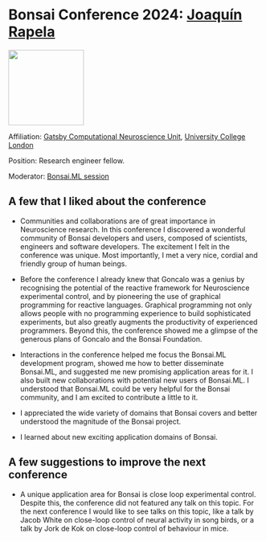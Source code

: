# Bonsai Conference 2024: <a href="https://www.gatsby.ucl.ac.uk/~rapela/">Joaquín Rapela</a>
<a href="https://www.gatsby.ucl.ac.uk/~rapela/"><img src="https://www.ucl.ac.uk/gatsby/sites/gatsby/files/styles/small_image/public/joaquin_round.png" heigth="150" width="150" /></a>

Affiliation: [Gatsby Computational Neuroscience Unit](https://www.ucl.ac.uk/gatsby/), [University College London](https://www.ucl.ac.uk/)

Position: Research engineer fellow.

Moderator: [Bonsai.ML session](../../sessions/machineLearning)

## A few that I liked about the conference

- Communities and collaborations are of great importance in Neuroscience research. In this conference I discovered a wonderful community of Bonsai developers and users, composed of scientists, engineers and software developers. The excitement I felt in the conference was unique. Most importantly, I met a very nice, cordial and friendly group of human beings.

- Before the conference I already knew that Goncalo was a genius by recognising the potential of the reactive framework for Neuroscience experimental control, and by pioneering the use of graphical programming for reactive languages. Graphical programming not only allows people with no programming experience to build sophisticated experiments, but also greatly augments the productivity of experienced programmers. Beyond this, the conference showed me a glimpse of the generous plans of Goncalo and the Bonsai Foundation.

- Interactions in the conference helped me focus the Bonsai.ML development program, showed me how to better disseminate Bonsai.ML, and suggested me new promising application areas for it. I also built new collaborations with potential new users of Bonsai.ML. I understood that Bonsai.ML could be very helpful for the Bonsai community, and I am excited to contribute a little to it.

- I appreciated the wide variety of domains that Bonsai covers and better understood the magnitude of the Bonsai project.

- I learned about new exciting application domains of Bonsai.

## A few suggestions to improve the next conference

- A unique application area for Bonsai is close loop experimental control. Despite this, the conference did not featured any talk on this topic. For the next conference I would like to see talks on this topic, like a talk by Jacob White on close-loop control of neural activity in song birds, or a talk by Jork de Kok on close-loop control of behaviour in mice.
